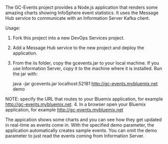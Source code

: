 The GC-Events project provides a Node.js 
application that renders some amazing charts 
showing InfoSphere event statistics. 
It uses the Message Hub service to communicate with
an Information Server Kafka client. 

Usage:

 
1. Fork this project into a new DevOps Services project.
2. Add a Message Hub service to the new project and deploy the application.
3. From the iis folder, copy the gcevents.jar to your local machine. If you use Information Server, copy it to the machine where it is installed. Run the jar with:
   
   java -jar gcevents.jar localhost:52181 http://gc-events.mybluemix.net demo 

 NOTE: specify the URL that routes to your Bluemix application, for example http://gc-events.mybluemix.net.
4. In a browser open your Bluemix application, for example http://gc-events.mybluemix.net

The appication shows some charts and you can see how they get updated in real-time as events come in. With the specified demo parameter, the application automatically creates sample events. You can omit the demo parameter to just read the events coming from Information Server. 